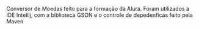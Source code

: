 Conversor de Moedas feito para a formação da Alura.
Foram utilizados a IDE Intellij, com a biblioteca GSON e o controle de depedenficas feito pela Maven
